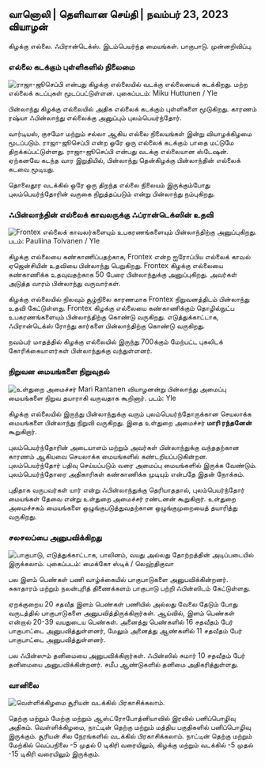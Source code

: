 ## வானொலி \| தெளிவான செய்தி \| நவம்பர் 23, 2023 வியாழன்

கிழக்கு எல்லை. ஃபிரான்டெக்ஸ். இடம்பெயர்ந்த மையங்கள். பாகுபாடு. முன்னறிவிப்பு.

### எல்லை கடக்கும் புள்ளிகளில் நிலைமை

![ராஜா-ஜூசெப்பி என்பது கிழக்கு எல்லையில் வடக்கு எல்லையைக் கடக்கிறது. மற்ற எல்லைக் கடப்புகள் மூடப்பட்டுள்ளன. புகைப்படம்: Miku Huttunen / Yle](https://images.cdn.yle.fi/image/upload/c_crop,h_3216,w_5712,x_0,y_421/ar_1.777777777777777777,c_fill,g1_faces.wd_1_750q_auto:eco/f_auto/fl_lossy/v1700751077/39-1205645655f665a86285)

பின்லாந்து கிழக்கு எல்லையில் அதிக எல்லைக் கடக்கும் புள்ளிகளை மூடுகிறது. காரணம் ரஷ்யா ஃபின்லாந்து எல்லைக்கு அனுப்பும் புலம்பெயர்ந்தோர்.

வார்டியஸ், குசமோ மற்றும் சல்லா ஆகிய எல்லை நிலையங்கள் இன்று வியாழக்கிழமை மூடப்படும். ராஜா-ஜூசெப்பி என்ற ஒரே ஒரு எல்லைக் கடக்கும் பாதை மட்டுமே திறக்கப்பட்டுள்ளது. ராஜா-ஜூசெப்பி என்பது வடக்கு எல்லையான ஸ்டேஷன். ஏற்கனவே கடந்த வார இறுதியில், பின்லாந்து தென்கிழக்கு பின்லாந்தின் எல்லைக் கடவை மூடியது.

தொலைதூர வடக்கில் ஒரே ஒரு திறந்த எல்லை நிலையம் இருக்கும்போது புலம்பெயர்ந்தோரின் வருகை நிறுத்தப்படும் என்று பின்லாந்து நம்புகிறது.

### ஃபின்லாந்தின் எல்லைக் காவலருக்கு ஃப்ரான்டெக்ஸின் உதவி

![Frontex எல்லைக் காவலர்களையும் உபகரணங்களையும் பின்லாந்திற்கு அனுப்புகிறது. படம்: Pauliina Tolvanen / Yle](https://images.cdn.yle.fi/image/upload/c_crop,h_1080,w_1919,x_0,y_0/ar_1.777777777777777777,c_fill,g2_faces/hp_05q_auto:eco/f_auto/fl_lossy/v1663055873/39-100697563203716d9ecd)

கிழக்கு எல்லையை கண்காணிப்பதற்காக, Frontex என்ற ஐரோப்பிய எல்லைக் காவல் ஏஜென்சியின் உதவியை பின்லாந்து பெறுகிறது. Frontex கிழக்கு எல்லையை கண்காணிக்க உதவுவதற்காக 50 பேரை பின்லாந்துக்கு அனுப்புகிறது. அவர்கள் அடுத்த வாரம் பின்லாந்து வருவார்கள்.

கிழக்கு எல்லையில் நிலவும் சூழ்நிலை காரணமாக Frontex நிறுவனத்திடம் பின்லாந்து உதவி கேட்டுள்ளது. Frontex கிழக்கு எல்லையை கண்காணிக்கும் தொழில்நுட்ப உபகரணங்களையும் பின்லாந்திற்கு கொண்டு வருகிறது. எடுத்துக்காட்டாக, ஃபிரான்டெக்ஸ் ரோந்து கார்களை பின்லாந்திற்கு கொண்டு வருகிறது.

நவம்பர் மாதத்தில் கிழக்கு எல்லையில் இருந்து 700க்கும் மேற்பட்ட புகலிடக் கோரிக்கையாளர்கள் பின்லாந்துக்கு வந்துள்ளனர்.

### நிறுவன மையங்களை நிறுவுதல்

![உள்துறை அமைச்சர் Mari Rantanen வியாழனன்று பின்லாந்து அமைப்பு மையங்களை நிறுவ தயாராகி வருவதாக கூறினார். படம்: Yle](https://images.cdn.yle.fi/image/upload/c_crop,h_1080,w_1919,x_0,y_0/ar_1.7777777777777777,c_fill,g_faces,h_675/d/p_120/f_auto/fl_lossy/v1700721586/39-1205201655eed1e81849)

கிழக்கு எல்லையில் இருந்து பின்லாந்துக்கு வரும் புலம்பெயர்ந்தோருக்கான செயலாக்க மையங்களை பின்லாந்து நிறுவி வருகிறது. இதை உள்துறை அமைச்சர் **மாரி ரந்தனேன்** கூறுகிறார்.

புலம்பெயர்ந்தோரின் அடையாளம் மற்றும் அவர்கள் பின்லாந்துக்கு வந்ததற்கான காரணம் ஆகியவை செயலாக்க மையங்களில் கண்டறியப்படுகின்றன. புலம்பெயர்ந்தோர் பதிவு செய்யப்படும் வரை அமைப்பு மையங்களில் இருக்க வேண்டும். புலம்பெயர்ந்தோரை அதிகாரிகள் கண்காணிக்க முடியும் என்பதே இதன் நோக்கம்.

புதிதாக வருபவர்கள் யார் என்று ஃபின்லாந்துக்கு தெரியாததால், புலம்பெயர்ந்தோர் மையங்கள் தேவை என்று உள்துறை அமைச்சர் ரண்டனன் கூறுகிறார். உள்துறை அமைச்சகம் மையங்களை ஒழுங்குபடுத்துவதற்கான ஒழுங்குமுறையைத் தயாரித்து வருகிறது.

### சலசலப்பை அனுபவிக்கிறது

![பாகுபாடு, எடுத்துக்காட்டாக, பாலினம், வயது அல்லது தோற்றத்தின் அடிப்படையில் இருக்கலாம். புகைப்படம்: மைக்கோ ஸ்டிக் / லெஹ்திகுவா](https://images.cdn.yle.fi/image/upload/c_crop,h_2394,w_4256,x_0,y_110/ar_1.77777777777777777,c_fill,g_777,c_fill,g_70d.q_auto:eco/f_auto/fl_lossy/v1700718446/39-1205193655ee719688c7)

பல இளம் பெண்கள் பணி வாழ்க்கையில் பாகுபாடுகளை அனுபவிக்கின்றனர். சுகாதாரம் மற்றும் நலன்புரித் திணைக்களம் பாகுபாடு பற்றி ஃபின்ஸிடம் கேட்டுள்ளது.

ஏறக்குறைய 20 சதவீத இளம் பெண்கள் பணியில் அல்லது வேலை தேடும் போது வருடத்தில் பாகுபாடுகளை அனுபவித்திருக்கிறார்கள். ஆய்வில், இளம் பெண்கள் என்றால் 20-39 வயதுடைய பெண்கள். அனைத்து பெண்களில் 16 சதவீதம் பேர் பாகுபாட்டை அனுபவித்துள்ளனர், மேலும் அனைத்து ஆண்களில் 11 சதவீதம் பேர் பாகுபாட்டை அனுபவித்துள்ளனர்.

பல ஃபின்ஸும் தனிமையை அனுபவிக்கிறார்கள். ஃபின்ஸில் சுமார் 10 சதவீதம் பேர் தனிமையை அனுபவிக்கின்றனர். சமீப ஆண்டுகளில் தனிமை அதிகரித்துள்ளது.

### வானிலை

![வெள்ளிக்கிழமை சூரியன் வடக்கில் பிரகாசிக்கலாம்.](https://images.cdn.yle.fi/image/upload/c_crop,h_1080,w_1919,x_0,y_0/ar_1.77777777777777777,c_fill,g6777,h_fill,g675,h_faces,w_1200/dpr_1.0/q_auto:eco/f_auto/fl_lossy/v1700752778/39-1205671655f6d69ed984)

தெற்கு மற்றும் மேற்கு மற்றும் ஆஸ்ட்ரோபோத்னியாவில் இரவில் பனிப்பொழிவு அதிகம். வெள்ளிக்கிழமை, நாட்டின் தெற்கு மற்றும் மத்திய பகுதிகளில் பனிப்பொழிவு இருக்கும். சூரியன் சில நேரங்களில் வடக்கில் பிரகாசிக்கலாம். நாட்டின் தெற்கு மற்றும் மேற்கில் வெப்பநிலை -5 முதல் 0 டிகிரி வரையிலும், கிழக்கு மற்றும் வடக்கில் -5 முதல் -15 டிகிரி வரையிலும் இருக்கும்.